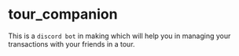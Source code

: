 # tour_companion
This is a `discord bot` in making which will help you in managing your transactions with your friends in a tour.
